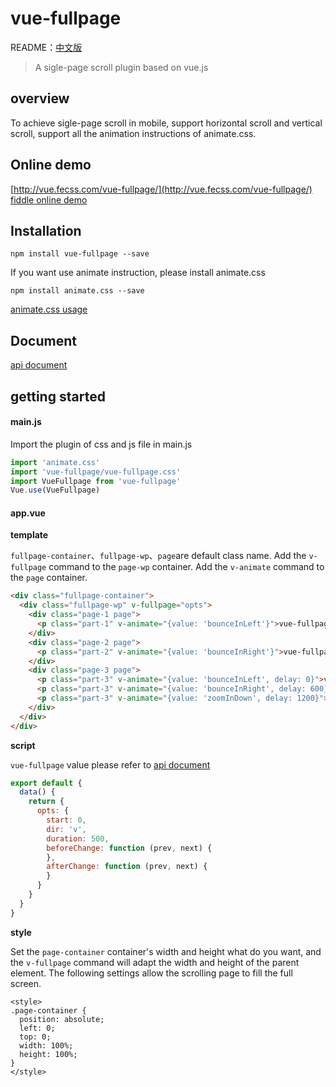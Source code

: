 # vue-fullpage

README：[中文版](https://github.com/wendaosanshou/vue-fullpage/blob/master/README_CN.md)
> A sigle-page scroll plugin based on vue.js

## overview
To achieve sigle-page scroll in mobile, support horizontal scroll and vertical scroll, support all the animation instructions of animate.css.

## Online demo
[http://vue.fecss.com/vue-fullpage/](http://vue.fecss.com/vue-fullpage/)
[fiddle online demo](https://jsfiddle.net/wendaosanshou/4b6p5ujt/10/#)

## Installation
```
npm install vue-fullpage --save
```
If you want use animate instruction, please install animate.css
```
npm install animate.css --save
```
[animate.css usage](https://daneden.github.io/animate.css/)

## Document
[api document](https://github.com/wendaosanshou/vue-fullpage/blob/master/doc/api.md)

## getting started

#### main.js
Import the plugin of css and js file in main.js

```js
import 'animate.css'
import 'vue-fullpage/vue-fullpage.css'
import VueFullpage from 'vue-fullpage'
Vue.use(VueFullpage)
```

#### app.vue

**template**

``fullpage-container``、``fullpage-wp``、``page``are default class name.
Add the ``v-fullpage`` command to the ``page-wp`` container.
Add the ``v-animate`` command to the ``page`` container.
```html
<div class="fullpage-container">
  <div class="fullpage-wp" v-fullpage="opts">
    <div class="page-1 page">
      <p class="part-1" v-animate="{value: 'bounceInLeft'}">vue-fullpage</p>
    </div>
    <div class="page-2 page">
      <p class="part-2" v-animate="{value: 'bounceInRight'}">vue-fullpage</p>
    </div>
    <div class="page-3 page">
      <p class="part-3" v-animate="{value: 'bounceInLeft', delay: 0}">vue-fullpage</p>
      <p class="part-3" v-animate="{value: 'bounceInRight', delay: 600}">vue-fullpage</p>
      <p class="part-3" v-animate="{value: 'zoomInDown', delay: 1200}">vue-fullpage</p>
    </div>
  </div>
</div>
```

**script**

``vue-fullpage`` value please refer to [api document](https://github.com/wendaosanshou/vue-fullpage/blob/master/doc/api.md)
```js
export default {
  data() {
    return {
      opts: {
        start: 0,
        dir: 'v',
        duration: 500,
        beforeChange: function (prev, next) {
        },
        afterChange: function (prev, next) {
        }
      }
    }
  }
}
```

**style**

Set the ``page-container`` container's width and height what do you want, and the ``v-fullpage`` command will adapt the width and height of the parent element.
The following settings allow the scrolling page to fill the full screen.
```
<style>
.page-container {
  position: absolute;
  left: 0;
  top: 0;
  width: 100%;
  height: 100%;
}
</style>
```
